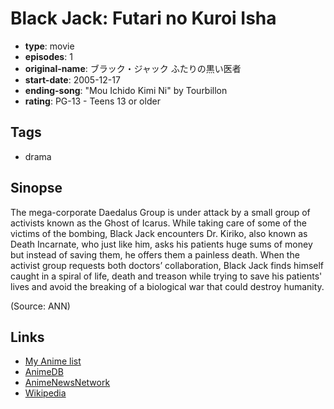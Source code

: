 # Black Jack: Futari no Kuroi Isha

-   **type**: movie
-   **episodes**: 1
-   **original-name**: ブラック・ジャック ふたりの黒い医者
-   **start-date**: 2005-12-17
-   **ending-song**: "Mou Ichido Kimi Ni" by Tourbillon
-   **rating**: PG-13 - Teens 13 or older

## Tags

-   drama

## Sinopse

The mega-corporate Daedalus Group is under attack by a small group of activists known as the Ghost of Icarus. While taking care of some of the victims of the bombing, Black Jack encounters Dr. Kiriko, also known as Death Incarnate, who just like him, asks his patients huge sums of money but instead of saving them, he offers them a painless death. When the activist group requests both doctors’ collaboration, Black Jack finds himself caught in a spiral of life, death and treason while trying to save his patients' lives and avoid the breaking of a biological war that could destroy humanity.

(Source: ANN)

## Links

-   [My Anime list](https://myanimelist.net/anime/1983/Black_Jack__Futari_no_Kuroi_Isha)
-   [AnimeDB](http://anidb.info/perl-bin/animedb.pl?show=anime&aid=3506)
-   [AnimeNewsNetwork](http://www.animenewsnetwork.com/encyclopedia/anime.php?id=5861)
-   [Wikipedia](http://en.wikipedia.org/wiki/Black_Jack_%28manga%29)
